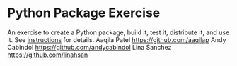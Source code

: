 # Python Package Exercise

An exercise to create a Python package, build it, test it, distribute it, and use it. See [instructions](./instructions.md) for details.
Aaqila Patel https://github.com/aaqilap
Andy Cabindol https://github.com/andycabindol
Lina Sanchez https://github.com/linahsan
